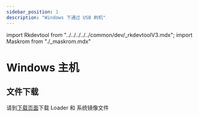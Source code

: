 ```yaml
---
sidebar_position: 1
description: "Windows 下通过 USB 刷机"
---
```


import Rkdevtool from "../../../../../common/dev/\_rkdevtoolV3.mdx";
import Maskrom from "./\_maskrom.mdx"

# Windows 主机

## 文件下载

请到[下载页面](../../../download.md)下载 Loader 和 系统镜像文件

<Rkdevtool rkdevtool_emmc_img="/img/rkdevtool/emmc-path.webp" loader_name="rk3528_spl_loader_v1.07.104.bin" emmc={false} pcie={false} sata={false} >
<Maskrom/>
</Rkdevtool>

